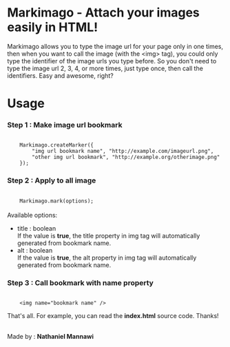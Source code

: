 <h1>Markimago - Attach your images easily in HTML!</h1>

Markimago allows you to type the image url for your page only in one times, then when you want to call the image (with
the &lt;img&gt; tag), you could only type the identifier of the image urls you type before. So you don't need to type 
the image url 2, 3, 4, or more times, just type once, then call the identifiers. Easy and awesome, right?

<h1>Usage</h1>

<h3>Step 1 : Make image url bookmark</h3>
<code>
	Markimago.createMarker({
		"img url bookmark name", "http://example.com/imageurl.png",
		"other img url bookmark", "http://example.org/otherimage.png"
	});
</code>

<h3>Step 2 : Apply to all image</h3>
<code>
	Markimago.mark(options);
</code>

<br />
Available options:
<ul>
	<li>title : boolean<br />
		If the value is <b>true</b>, the title property
		in img tag will automatically generated from
		bookmark name.</li>
	<li>alt : boolean<br />
		If the value is <b>true</b>, the alt property
		in img tag will automatically generated from
		bookmark name.</li>
</ul>
<h3>Step 3 : Call bookmark with name property</h3>
<code>
	&lt;img name="bookmark name" /&gt;
</code>


<p>That's all. For example, you can read the <b>index.html</b>
source code. Thanks!</p>

<br />
Made by : <b>Nathaniel Mannawi</b>